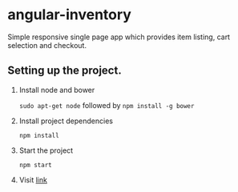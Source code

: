 # angular-inventory
Simple responsive single page app which provides item listing, cart selection and checkout.

## Setting up the project.
1. Install node and bower
	
	`sudo apt-get node` followed by `npm install -g bower`

2. Install project dependencies

	`npm install`

3. Start the project

	`npm start`

4. Visit [link](http://localhost:5000/)
